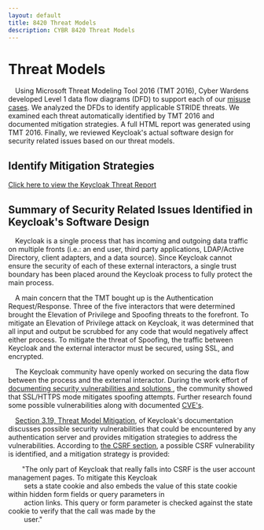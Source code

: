 ```yaml
---
layout: default
title: 8420 Threat Models
description: CYBR 8420 Threat Models
---
```

Threat Models
=============
&emsp;Using Microsoft Threat Modeling Tool 2016 (TMT 2016), Cyber Wardens developed Level 1 data flow diagrams (DFD) to support each of our <a href="https://github.com/DanielLucier/CYBER8420-SemesterProject/tree/master/MisuseCases">misuse cases</a>. We analyzed the DFDs to identify applicable STRIDE threats. We examined each threat automatically identified by TMT 2016 and documented mitigation strategies. A full HTML report was generated using TMT 2016. Finally, we reviewed Keycloak's actual software design for security related issues based on our threat models.

Identify Mitigation Strategies
------------------------------

<a href = "https://daniellucier.github.io/CYBER8420-SemesterProject/ThreatModels/TMT2016Docs/Keycloak-Threat-Model.htm">Click here to view the Keycloak Threat Report</a>

Summary of Security Related Issues Identified in Keycloak's Software Design
----------------------------------------------------------------------------

&emsp;Keycloak is a single process that has incoming and outgoing data traffic on multiple fronts (i.e.: an end user, third party applications, LDAP/Active Directory, client adapters, and a data source). Since Keycloak cannot ensure the security of each of these external interactors, a single trust boundary has been placed around the Keycloak process to fully protect the main process.

&emsp;A main concern that the TMT bought up is the Authentication Request/Response. Three of the five interactors that were determined brought the Elevation of Privilege and Spoofing threats to the forefront. To mitigate an Elevation of Privilege attack on Keycloak, it was determined that all input and output be scrubbed for any code that would negatively affect either process. To mitigate the threat of Spoofing, the traffic between Keycloak and the external interactor must be secured, using SSL, and encrypted.

&emsp;The Keycloak community have openly worked on securing the data flow between the process and the external interactor. During the work effort of <a href = "https://issues.jboss.org/browse/KEYCLOAK-687?_sscc=t"> documenting security vulnerabilities and solutions </a>, the community showed that SSL/HTTPS mode mitigates spoofing attempts. Further research found some possible vulnerabilities along with documented <a href = "https://www.cvedetails.com/vulnerability-list/vendor_id-16498/Keycloak.html">CVE's</a>. 

&emsp;<a href="http://www.keycloak.org/docs/3.3/server_admin/topics/threat.html">Section 3.19, Threat Model Mitigation,</a> of Keycloak's documentation discusses possible security vulnerabilities that could be encountered by any authentication server and provides mitigation strategies to address the vulnerabilities. According to <a href = "http://www.keycloak.org/docs/3.3/server_admin/topics/threat/csrf.html">the CSRF section</a>, a possible CSRF vulnerability is identified, and a mitigation strategy is provided:

&emsp;&emsp;"The only part of Keycloak that really falls into CSRF is the user account management pages. To mitigate this Keycloak
<br />&emsp;&emsp; sets a state cookie and also embeds the value of this state cookie within hidden form fields or query parameters in <br />&emsp;&emsp; action links. This query or form parameter is checked against the state cookie to verify that the call was made by the 
<br />&emsp;&emsp; user."





